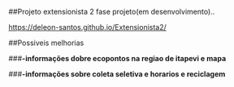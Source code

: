 ##Projeto extensionista 2 fase projeto(em desenvolvimento)..

https://deleon-santos.github.io/Extensionista2/

##Possiveis melhorias

###**-informações dobre ecopontos na regiao de itapevi e mapa**

###**-informações sobre coleta seletiva e horarios e reciclagem**